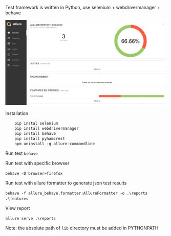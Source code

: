 Test framework is written in Python, use selenium + webdrivermanager + behave

![Allure Report](allure_report.PNG)


Installation
```
    pip instal selenium
    pip install webdrivermanager
    pip install behave
    pip install pyhamcrest
    npm uninstall -g allure-commandline
```

Run test `behave`

Run test with specific browser

`behave -D browser=firefox`

Run test with allure formatter to generate json test results

`behave -f allure_behave.formatter:AllureFormatter -o .\reports .\features`

View report

`allure serve .\reports`

Note: the absolute path of `lib` directory must be added in PYTHONPATH